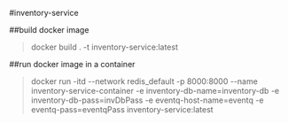 #inventory-service

##build docker image
>docker build . -t inventory-service:latest

##run docker image in a container
>docker run -itd --network redis_default -p 8000:8000 --name inventory-service-container -e inventory-db-name=inventory-db -e inventory-db-pass=invDbPass  -e eventq-host-name=eventq -e eventq-pass=eventqPass inventory-service:latest